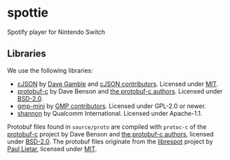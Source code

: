 # spottie
Spotify player for Nintendo Switch

## Libraries
We use the following libraries:
 * [cJSON](https://github.com/DaveGamble/cJSON) by [Dave Gamble](https://github.com/DaveGamble) and [cJSON contributors](https://github.com/DaveGamble/cJSON/graphs/contributors). Licensed under [MIT](https://github.com/DaveGamble/cJSON/blob/master/LICENSE).
 * [protobuf-c](https://github.com/protobuf-c/protobuf-c) by Dave Benson and [the protobuf-c authors](https://github.com/protobuf-c/protobuf-c/graphs/contributors). Licensed under [BSD-2.0](https://github.com/protobuf-c/protobuf-c/blob/master/LICENSE).
 * [gmp-mini](https://gmplib.org/) by [GMP contributors](https://gmplib.org/manual/Contributors). Licensed under GPL-2.0 or newer.
 * [shannon](https://web.archive.org/web/20080719073929/http://www.qualcomm.com.au/PublicationsDocs/Shannon-1.0.tgz) by Qualcomm International. Licensed under Apache-1.1.

Protobuf files found in `source/proto` are compiled with `protoc-c` of the [protobuf-c](https://github.com/protobuf-c/protobuf-c) project by Dave Benson and [the protobuf-c authors](https://github.com/protobuf-c/protobuf-c/graphs/contributors), licensed under [BSD-2.0](https://github.com/protobuf-c/protobuf-c/blob/master/LICENSE). The protobuf files originate from the [librespot](https://github.com/librespot-org/librespot) project by [Paul Lietar](https://github.com/plietar), licensed under [MIT](https://github.com/librespot-org/librespot/blob/dev/LICENSE).